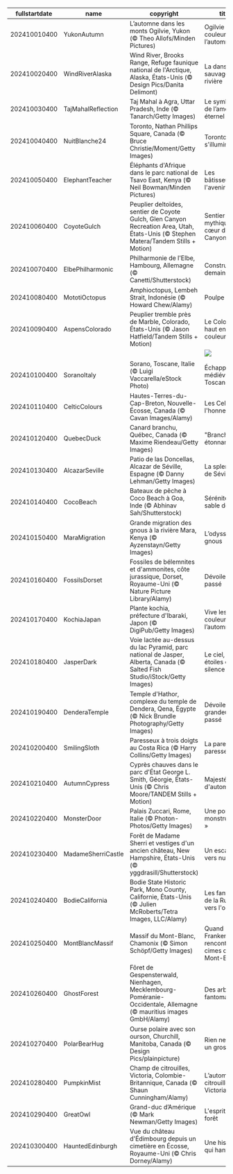 |fullstartdate|name|copyright|title|image|
|--|--|--|--|--|
202410010400|YukonAutumn|L’automne dans les monts Ogilvie, Yukon (© Theo Allofs/Minden Pictures)|Ogilvie aux couleurs de l’automne|![](/fr-CA/2024/10/202410010400YukonAutumn.jpg)|
202410020400|WindRiverAlaska|Wind River, Brooks Range, Refuge faunique national de l'Arctique, Alaska, États-Unis (© Design Pics/Danita Delimont)|La danse sauvage de la rivière|![](/fr-CA/2024/10/202410020400WindRiverAlaska.jpg)|
202410030400|TajMahalReflection|Taj Mahal à Agra, Uttar Pradesh, Inde (© Tanarch/Getty Images)|Le symbole de l’amour éternel|![](/fr-CA/2024/10/202410030400TajMahalReflection.jpg)|
202410040400|NuitBlanche24|Toronto, Nathan Phillips Square, Canada (© Bruce Christie/Moment/Getty Images)|Toronto s'illumine!|![](/fr-CA/2024/10/202410040400NuitBlanche24.jpg)|
202410050400|ElephantTeacher|Éléphants d'Afrique dans le parc national de Tsavo East, Kenya (© Neil Bowman/Minden Pictures)|Les bâtisseurs de l'avenir|![](/fr-CA/2024/10/202410050400ElephantTeacher.jpg)|
202410060400|CoyoteGulch|Peuplier deltoïdes, sentier de Coyote Gulch, Glen Canyon Recreation Area, Utah, États-Unis (© Stephen Matera/Tandem Stills + Motion)|Sentier mythique au cœur du Glen Canyon|![](/fr-CA/2024/10/202410060400CoyoteGulch.jpg)|
202410070400|ElbePhilharmonic|Philharmonie de l'Elbe, Hambourg, Allemagne (© Canetti/Shutterstock)|Construisons demain!|![](/fr-CA/2024/10/202410070400ElbePhilharmonic.jpg)|
202410080400|MototiOctopus|Amphioctopus, Lembeh Strait, Indonésie (© Howard Chew/Alamy)|Poulpe fiction|![](/fr-CA/2024/10/202410080400MototiOctopus.jpg)|
202410090400|AspensColorado|Peuplier tremble près de Marble, Colorado, États-Unis (© Jason Hatfield/Tandem Stills + Motion)|Le Colorado haut en couleur|![](/fr-CA/2024/10/202410090400AspensColorado.jpg)|
||||![](/fr-CA/2024/10/.jpg)|
202410100400|SoranoItaly|Sorano, Toscane, Italie (© Luigi Vaccarella/eStock Photo)|Échappée médiévale en Toscane|![](/fr-CA/2024/10/202410100400SoranoItaly.jpg)|
202410110400|CelticColours|Hautes-Terres-du-Cap-Breton, Nouvelle-Écosse, Canada (© Cavan Images/Alamy)|Les Celtes à l'honneur|![](/fr-CA/2024/10/202410110400CelticColours.jpg)|
202410120400|QuebecDuck|Canard branchu, Québec, Canada (© Maxime Riendeau/Getty Images)|"Branchu et étonnant!|![](/fr-CA/2024/10/202410120400QuebecDuck.jpg)|
202410130400|AlcazarSeville|Patio de las Doncellas, Alcazar de Séville, Espagne (© Danny Lehman/Getty Images)|La splendeur de Séville|![](/fr-CA/2024/10/202410130400AlcazarSeville.jpg)|
202410140400|CocoBeach|Bateaux de pêche à Coco Beach à Goa, Inde (© Abhinav Sah/Shutterstock)|Sérénité et sable doré|![](/fr-CA/2024/10/202410140400CocoBeach.jpg)|
202410150400|MaraMigration|Grande migration des gnous à la rivière Mara, Kenya (© Ayzenstayn/Getty Images)|L’odyssée des gnous|![](/fr-CA/2024/10/202410150400MaraMigration.jpg)|
202410160400|FossilsDorset|Fossiles de bélemnites et d'ammonites, côte jurassique, Dorset, Royaume-Uni (© Nature Picture Library/Alamy)|Dévoiler le passé|![](/fr-CA/2024/10/202410160400FossilsDorset.jpg)|
202410170400|KochiaJapan|Plante kochia, préfecture d'Ibaraki, Japon (© DigiPub/Getty Images)|Vive les couleurs de l’automne !|![](/fr-CA/2024/10/202410170400KochiaJapan.jpg)|
202410180400|JasperDark|Voie lactée au-dessus du lac Pyramid, parc national de Jasper, Alberta, Canada (© Salted Fish Studio/iStock/Getty Images)|Le ciel, les étoiles et le silence|![](/fr-CA/2024/10/202410180400JasperDark.jpg)|
202410190400|DenderaTemple|Temple d'Hathor, complexe du temple de Dendera, Qena, Égypte (© Nick Brundle Photography/Getty Images)|Dévoiler la grandeur du passé|![](/fr-CA/2024/10/202410190400DenderaTemple.jpg)|
202410200400|SmilingSloth|Paresseux à trois doigts au Costa Rica (© Harry Collins/Getty Images)|La paresse du paresseux|![](/fr-CA/2024/10/202410200400SmilingSloth.jpg)|
202410210400|AutumnCypress|Cyprès chauves dans le parc d'État George L. Smith, Géorgie, États-Unis (© Chris Moore/TANDEM Stills + Motion)|Majesté d'automne|![](/fr-CA/2024/10/202410210400AutumnCypress.jpg)|
202410220400|MonsterDoor|Palais Zuccari, Rome, Italie (© Photon-Photos/Getty Images)|Une porte « monstrueuse »|![](/fr-CA/2024/10/202410220400MonsterDoor.jpg)|
202410230400|MadameSherriCastle|Forêt de Madame Sherri et vestiges d'un ancien château, New Hampshire, États-Unis (© yggdrasill/Shutterstock)|Un escalier vers nulle part|![](/fr-CA/2024/10/202410230400MadameSherriCastle.jpg)|
202410240400|BodieCalifornia|Bodie State Historic Park, Mono County, Californie, États-Unis (© Julien McRoberts/Tetra Images, LLC/Alamy)|Les fantômes de la Ruée vers l'or|![](/fr-CA/2024/10/202410240400BodieCalifornia.jpg)|
202410250400|MontBlancMassif|Massif du Mont-Blanc, Chamonix (© Simon Schöpf/Getty Images)|Quand Frankenstein rencontre les cimes du Mont-Blanc|![](/fr-CA/2024/10/202410250400MontBlancMassif.jpg)|
202410260400|GhostForest|Fôret de Gespensterwald, Nienhagen, Mecklembourg-Poméranie-Occidentale, Allemagne (© mauritius images GmbH/Alamy)|Des arbres fantomatiques|![](/fr-CA/2024/10/202410260400GhostForest.jpg)|
202410270400|PolarBearHug|Ourse polaire avec son ourson, Churchill, Manitoba, Canada (© Design Pics/plainpicture)|Rien ne vaut un gros câlin!|![](/fr-CA/2024/10/202410270400PolarBearHug.jpg)|
202410280400|PumpkinMist|Champ de citrouilles, Victoria, Colombie-Britannique, Canada (© Shaun Cunningham/Alamy)|L’automne en citrouilles à Victoria|![](/fr-CA/2024/10/202410280400PumpkinMist.jpg)|
202410290400|GreatOwl|Grand-duc d’Amérique (© Mark Newman/Getty Images)|L'esprit de la forêt|![](/fr-CA/2024/10/202410290400GreatOwl.jpg)|
202410300400|HauntedEdinburgh|Vue du château d'Édimbourg depuis un cimetière en Écosse, Royaume-Uni (© Chris Dorney/Alamy)|Une histoire qui hante|![](/fr-CA/2024/10/202410300400HauntedEdinburgh.jpg)|
